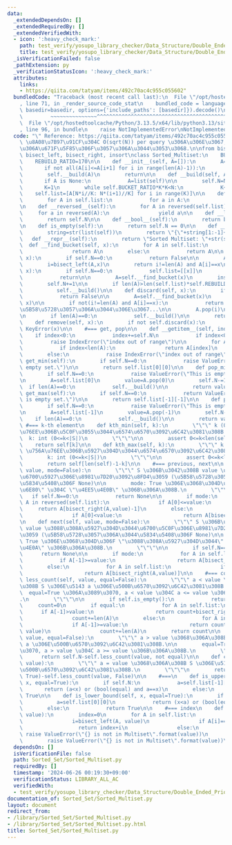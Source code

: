 ```yaml
---
data:
  _extendedDependsOn: []
  _extendedRequiredBy: []
  _extendedVerifiedWith:
  - icon: ':heavy_check_mark:'
    path: test_verify/yosupo_library_checker/Data_Structure/Double_Ended_Priority_Queue-Sorted_Multiset.test.py
    title: test_verify/yosupo_library_checker/Data_Structure/Double_Ended_Priority_Queue-Sorted_Multiset.test.py
  _isVerificationFailed: false
  _pathExtension: py
  _verificationStatusIcon: ':heavy_check_mark:'
  attributes:
    links:
    - https://qiita.com/tatyam/items/492c70ac4c955c055602"
  bundledCode: "Traceback (most recent call last):\n  File \"/opt/hostedtoolcache/Python/3.13.5/x64/lib/python3.13/site-packages/onlinejudge_verify/documentation/build.py\"\
    , line 71, in _render_source_code_stat\n    bundled_code = language.bundle(stat.path,\
    \ basedir=basedir, options={'include_paths': [basedir]}).decode()\n          \
    \         ~~~~~~~~~~~~~~~^^^^^^^^^^^^^^^^^^^^^^^^^^^^^^^^^^^^^^^^^^^^^^^^^^^^^^^^^^^^^^^^^^\n\
    \  File \"/opt/hostedtoolcache/Python/3.13.5/x64/lib/python3.13/site-packages/onlinejudge_verify/languages/python.py\"\
    , line 96, in bundle\n    raise NotImplementedError\nNotImplementedError\n"
  code: "\" Reference: https://qiita.com/tatyam/items/492c70ac4c955c055602\"\n# \u203B\
    \ \u8A08\u7B97\u91CF\u304C O(sqrt(N)) per query \u306A\u306E\u3067, \u904E\u5EA6\
    \u306A\u671F\u5F85\u306F\u3057\u306A\u3044\u3053\u3068.\n\nfrom bisect import\
    \ bisect_left, bisect_right, insort\nclass Sorted_Multiset:\n    BUCKET_RATIO=50\n\
    \    REBUILD_RATIO=170\n\n    def __init__(self, A=[]):\n        A=list(A)\n \
    \       if not all(A[i]<=A[i+1] for i in range(len(A)-1)):\n            A=sorted(A)\n\
    \        self.__build(A)\n        return\n\n    def __build(self, A=None):\n \
    \       if A is None:\n            A=list(self)\n\n        self.N=N=len(A)\n \
    \       K=1\n        while self.BUCKET_RATIO*K*K<N:\n            K+=1\n\n    \
    \    self.list=[A[N*i//K: N*(i+1)//K] for i in range(K)]\n\n    def __iter__(self):\n\
    \        for A in self.list:\n            for a in A:\n                yield a\n\
    \n    def __reversed__(self):\n        for A in reversed(self.list):\n       \
    \     for a in reversed(A):\n                yield a\n\n    def __len__(self):\n\
    \        return self.N\n\n    def __bool__(self):\n        return bool(self.N)\n\
    \n    def is_empty(self):\n        return self.N == 0\n\n    def __str__(self):\n\
    \        string=str(list(self))\n        return \"{\"+string[1:-1]+\"}\"\n\n \
    \   def __repr__(self):\n        return \"Sorted Multiset: \"+str(self)\n\n  \
    \  def __find_bucket(self, x):\n        for A in self.list:\n            if x<=A[-1]:\n\
    \                return A\n        else:\n            return A\n\n    def __contains__(self,\
    \ x):\n        if self.N==0:\n            return False\n\n        A=self.__find_bucket(x)\n\
    \        i=bisect_left(A,x)\n        return i!=len(A) and A[i]==x\n\n    def add(self,\
    \ x):\n        if self.N==0:\n            self.list=[[x]]\n            self.N+=1\n\
    \            return\n\n        A=self.__find_bucket(x)\n        insort(A, x)\n\
    \        self.N+=1\n\n        if len(A)>len(self.list)*self.REBUILD_RATIO:\n \
    \           self.__build()\n\n    def discard(self, x):\n        if self.N==0:\n\
    \            return False\n\n        A=self.__find_bucket(x)\n        i=bisect_left(A,\
    \ x)\n\n        if not(i!=len(A) and A[i]==x):\n            return False # x \u304C\
    \u5B58\u5728\u3057\u306A\u3044\u306E\u3067...\n\n        A.pop(i)\n        self.N-=1\n\
    \n        if len(A)==0:\n            self.__build()\n\n        return True\n\n\
    \    def remove(self, x):\n        if not self.discard(x):\n            raise\
    \ KeyError(x)\n\n    #=== get, pop\n\n    def __getitem__(self, index):\n    \
    \    if index<0:\n            index+=self.N\n            if index<0:\n       \
    \         raise IndexError(\"index out of range\")\n\n        for A in self.list:\n\
    \            if index<len(A):\n                return A[index]\n            index-=len(A)\n\
    \        else:\n            raise IndexError(\"index out of range\")\n\n    def\
    \ get_min(self):\n        if self.N==0:\n            raise ValueError(\"This is\
    \ empty set.\")\n\n        return self.list[0][0]\n\n    def pop_min(self):\n\
    \        if self.N==0:\n            raise ValueError(\"This is empty set.\")\n\
    \n        A=self.list[0]\n        value=A.pop(0)\n        self.N-=1\n\n      \
    \  if len(A)==0:\n            self.__build()\n\n        return value\n\n    def\
    \ get_max(self):\n        if self.N==0:\n            return ValueError(\"This\
    \ is empty set.\")\n\n        return self.list[-1][-1]\n\n    def pop_max(self):\n\
    \        if self.N==0:\n            raise ValueError(\"This is empty set.\")\n\
    \n        A=self.list[-1]\n        value=A.pop(-1)\n        self.N-=1\n\n    \
    \    if len(A)==0:\n            self.__build()\n\n        return value\n\n   \
    \ #=== k-th element\n    def kth_min(self, k):\n        \"\"\" k (0-indexed) \u756A\
    \u76EE\u306B\u5C0F\u3055\u3044\u6574\u6570\u3092\u6C42\u3081\u308B.\n\n      \
    \  k: int (0<=k<|S|)\n        \"\"\"\n\n        assert 0<=k<len(self)\n\n    \
    \    return self[k]\n\n    def kth_max(self, k):\n        \"\"\" k (0-indexed)\
    \ \u756A\u76EE\u306B\u5927\u304D\u3044\u6574\u6570\u3092\u6C42\u3081\u308B.\n\n\
    \        k: int (0<=k<|S|)\n        \"\"\"\n\n        assert 0<=k<len(self)\n\n\
    \        return self[len(self)-1-k]\n\n    #=== previous, next\n\n    def previous(self,\
    \ value, mode=False):\n        \"\"\" S \u306B\u3042\u308B value \u672A\u6E80\u3067\
    \u6700\u5927\u306E\u8981\u7D20\u3092\u8FD4\u3059 (\u5B58\u5728\u3057\u306A\u3044\
    \u5834\u5408\u306F None)\n\n        mode: True \u306E\u3068\u304D\u306F \"\u672A\
    \u6E80\" \u304C \"\u4EE5\u4E0B\" \u306B\u306A\u308B.\n        \"\"\"\n\n     \
    \   if self.N==0:\n            return None\n\n        if mode:\n            for\
    \ A in reversed(self.list):\n                if A[0]<=value:\n               \
    \     return A[bisect_right(A,value)-1]\n        else:\n            for A in reversed(self.list):\n\
    \                if A[0]<value:\n                    return A[bisect_left(A,value)-1]\n\
    \n    def next(self, value, mode=False):\n        \"\"\" S \u306B\u3042\u308B\
    \ value \u3088\u308A\u5927\u304D\u3044\u6700\u5C0F\u306E\u8981\u7D20\u3092\u8FD4\
    \u3059 (\u5B58\u5728\u3057\u306A\u3044\u5834\u5408\u306F None)\n\n        mode:\
    \ True \u306E\u3068\u304D\u306F \"\u3088\u308A\u5927\u304D\u3044\" \u304C \"\u4EE5\
    \u4E0A\" \u306B\u306A\u308B.\n        \"\"\"\n\n        if self.N==0:\n      \
    \      return None\n\n        if mode:\n            for A in self.list:\n    \
    \            if A[-1]>=value:\n                    return A[bisect_left(A,value)]\n\
    \        else:\n            for A in self.list:\n                if A[-1]>value:\n\
    \                    return A[bisect_right(A,value)]\n\n    #=== count\n    def\
    \ less_count(self, value, equal=False):\n        \"\"\" a < value \u3068\u306A\
    \u308B S \u306E\u5143 a \u306E\u500B\u6570\u3092\u6C42\u3081\u308B.\n\n      \
    \  equal=True \u306A\u3089\u3070, a < value \u304C a <= value \u306B\u306A\u308B\
    .\n        \"\"\"\n\n        if self.is_empty():\n            return 0\n\n   \
    \     count=0\n        if equal:\n            for A in self.list:\n          \
    \      if A[-1]>value:\n                    return count+bisect_right(A, value)\n\
    \                count+=len(A)\n        else:\n            for A in self.list:\n\
    \                if A[-1]>=value:\n                    return count+bisect_left(A,\
    \ value)\n                count+=len(A)\n        return count\n\n    def more_count(self,\
    \ value, equal=False):\n        \"\"\" a > value \u3068\u306A\u308B S \u306E\u5143\
    \ a \u306E\u500B\u6570\u3092\u6C42\u3081\u308B.\n\n        equal=True \u306A\u3089\
    \u3070, a > value \u304C a >= value \u306B\u306A\u308B.\n        \"\"\"\n\n  \
    \      return self.N-self.less_count(value, not equal)\n\n    def count(self,\
    \ value):\n        \"\"\" a = value \u3068\u306A\u308B S \u306E\u5143 a \u306E\
    \u500B\u6570\u3092\u6C42\u3081\u308B.\n        \"\"\"\n        return self.less_count(value,\
    \ True)-self.less_count(value, False)\n\n    #===\n    def is_upper_bound(self,\
    \ x, equal=True):\n        if self.N:\n            a=self.list[-1][-1]\n     \
    \       return (a<x) or (bool(equal) and a==x)\n        else:\n            return\
    \ True\n\n    def is_lower_bound(self, x, equal=True):\n        if self.N:\n \
    \           a=self.list[0][0]\n            return (x<a) or (bool(equal) and a==x)\n\
    \        else:\n            return True\n\n    #=== index\n    def index(self,\
    \ value):\n        index=0\n        for A in self.list:\n            if A[-1]>value:\n\
    \                i=bisect_left(A, value)\n                if A[i]==value:\n  \
    \                  return index+i\n                else:\n                   \
    \ raise ValueError(\"{} is not in Multiset\".format(value))\n            index+=len(A)\n\
    \        raise ValueError(\"{} is not in Multiset\".format(value))\n"
  dependsOn: []
  isVerificationFile: false
  path: Sorted_Set/Sorted_Multiset.py
  requiredBy: []
  timestamp: '2024-06-26 00:19:30+09:00'
  verificationStatus: LIBRARY_ALL_AC
  verifiedWith:
  - test_verify/yosupo_library_checker/Data_Structure/Double_Ended_Priority_Queue-Sorted_Multiset.test.py
documentation_of: Sorted_Set/Sorted_Multiset.py
layout: document
redirect_from:
- /library/Sorted_Set/Sorted_Multiset.py
- /library/Sorted_Set/Sorted_Multiset.py.html
title: Sorted_Set/Sorted_Multiset.py
---
```

